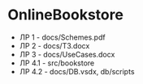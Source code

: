 # OnlineBookstore

* ЛР 1 - docs/Schemes.pdf
* ЛР 2 - docs/ТЗ.docx
* ЛР 3 - docs/UseCases.docx
* ЛР 4.1 - src/bookstore
* ЛР 4.2 - docs/DB.vsdx, db/scripts
